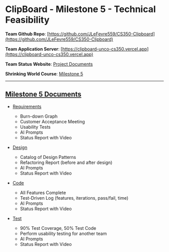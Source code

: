 # ClipBoard - Milestone 5 - Technical Feasibility

**Team Github Repo**:  [https://github.com/JLeFevre559/CS350-Clipboard](https://github.com/JLeFevre559/CS350-Clipboard)

**Team Application Server**:  [https://clipboard-unco-cs350.vercel.app](https://clipboard-unco-cs350.vercel.app)

**Team Status Website**:  [Project Documents](https://github.com/JLeFevre559/CS350-Clipboard/tree/main/Documents)

**Shrinking World Course**: [Milestone 5](https://shrinking-world.com/sweng/m5-Index.md)

---

## [Milestone 5 Documents](https://github.com/JLeFevre559/CS350-Clipboard/tree/main/Documents/Milestone-5)

* [Requirements](https://github.com/JLeFevre559/CS350-Clipboard/tree/main/Documents/Milestone-5/Requirements) 
    * Burn-down Graph
    * Customer Acceptance Meeting
    * Usability Tests
    * AI Prompts
    * Status Report with Video

* [Design](https://github.com/JLeFevre559/CS350-Clipboard/tree/main/Documents/Milestone-5/Design)
    * Catalog of Design Patterns
    * Refactoring Report (before and after design)
    * AI Prompts
    * Status Report with Video

* [Code](https://github.com/JLeFevre559/CS350-Clipboard/tree/main/Documents/Milestone-5/Code)
    * All Features Complete
    * Test-Driven Log (features, iterations, pass/fail, time)
    * AI Prompts
    * Status Report with Video

* [Test](https://github.com/JLeFevre559/CS350-Clipboard/tree/main/Documents/Milestone-5/Test)
    * 90% Test Coverage, 50% Test Code
    * Perform usability testing for another team
    * AI Prompts
    * Status Report with Video

